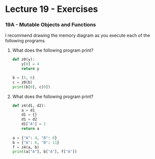 # Lecture 19 - Exercises

### 19A - Mutable Objects and Functions

I recommend drawing the memory diagram as you execute each of the following programs.

1. What does the following program print?

   ```python
   def z0(y):
       y[0] = 4
       return y
   
   b = [5, 6]
   c = z0(b)
   print(b[0], c[0])
   ```

2. What does the following program print?

   ```python
   def z4(d1, d2):
       a = d1
       d1 = {}
       d1 = d2
       d1["A"] = 2
       return a
       
   a = {"A": 4, "B": 6}
   b = {"A": 6, "B": 11}
   f = z4(a, b)
   print(a["A"], b["A"], f["A"])
   ```



